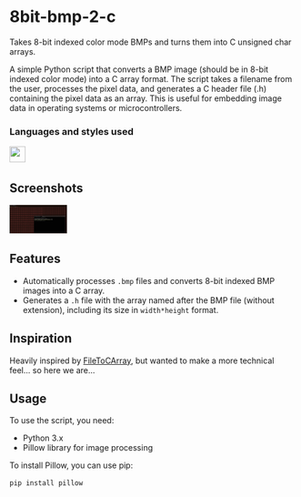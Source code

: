 # 8bit-bmp-2-c
Takes 8-bit indexed color mode BMPs and turns them into C unsigned char arrays.

A simple Python script that converts a BMP image (should be in 8-bit indexed color mode) into a C array format. The script takes a filename from the user, processes the pixel data, and generates a C header file (.h) containing the pixel data as an array. This is useful for embedding image data in operating systems or microcontrollers.

### Languages and styles used
<p>
    <a href="https://www.python.org/"><img height="28" width="28" src="https://cameronos.github.io/img/icon/python.png" /></a>
</p>

## Screenshots
<img width=20% src="https://raw.githubusercontent.com/cameronos/8bit-bmp-2-c/refs/heads/main/8bit_bmp.png">

## Features
- Automatically processes `.bmp` files and converts 8-bit indexed BMP images into a C array.
- Generates a `.h` file with the array named after the BMP file (without extension), including its size in `width*height` format.

## Inspiration
Heavily inspired by [FileToCArray](https://notisrac.github.io/FileToCArray/), but wanted to make a more technical feel... so here we are...

## Usage
To use the script, you need:
- Python 3.x
- Pillow library for image processing

To install Pillow, you can use pip:

```bash
pip install pillow
